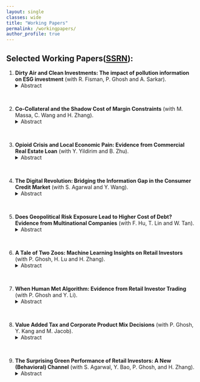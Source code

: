 ```yaml
---
layout: single
classes: wide
title: "Working Papers"
permalink: /workingpapers/
author_profile: true
---
```


## Selected Working Papers([SSRN](https://papers.ssrn.com/sol3/cf_dev/AbsByAuth.cfm?per_id=1744628)):

1. **Dirty Air and Clean Investments: The impact of pollution information on ESG investment** (with R. Fisman, P. Ghosh and A. Sarkar).	
     <details> <summary>Abstract</summary>
       <span style="color: purple;"> We study exposure to pollution information and investment portfolio allocations, exploiting the rollout of air quality monitoring stations in India. Using a triple-differences framework, we show that retail investors' investments in ``brown'' stocks are negatively related to local air pollution after a monitoring station appears nearby, with particularly pronounced effects on ``alert'' dates when air quality is listed as harmful to the general population. The effect of pollution information on investment choices is most prominent amongst tech-savvy investors who are most plausibly ``treated'' by real-time pollution data, and by younger investors who tend to be more sensitive to environmental concerns. Overall, our results provide micro-level support for the view that salience of environmental conditions affect investors' tastes for green investments.</span>
<br>

2. **Co-Collateral and the Shadow Cost of Margin Constraints** (with M. Massa, C. Wang and H. Zhang).	
     <details> <summary>Abstract</summary>
       <span style="color: purple;"> We propose a novel stock-level measure of the tightness of margin constraints by decomposing a stock’s cash collateral requests in the short-selling market into two components: comovements with the market (co-collateral) and idiosyncratic movements. Consistent with the notion that co-collateral tightens margin requests, we find that co-collateral reduces short-selling activities and is associated with a positive return premium. Moreover, this premium peaked during the crisis (especially the Lehman bankruptcy) and is unexplained by traditional asset pricing factors or mispricing. Our results highlight the importance of collateral requests and the associated shadow costs in influencing asset prices.</span>
<br>

3. **Opioid Crisis and Local Economic Pain: Evidence from Commercial Real Estate Loan** (with Y. Yildirim and B. Zhu).	
     <details> <summary>Abstract</summary>
       <span style="color: purple;"> This study examines the local economic impacts of the opioid epidemic by focusing on the performance of commercial real estate loan. We establish causal identification by leveraging plausible exogenous variation in primary physicians per capita and staggered adoption of state-level Opioid Misuse Prevention Legislation. Our findings indicate that opioid abuse decreases net operating income and increases vacancy rates, leading to a surge in loan defaults. We present direct evidence for economic channels showing that opioid abuse disrupts local economies through reduced business sales and eroded neighborhood desirability, which decreases net operating income and lowers occupancy rates of commercial real estate properties, ultimately leading to higher default rate. The effect  is more severe in residential and retail properties, areas with weaker economic conditions, communities with higher proportions of Black and Asian populations, younger individuals, and Republican states. Our study underscores a new negative externality of the opioid crisis on local economies and its spillover effects on financial markets.</span>
<br>

4. **The Digital Revolution: Bridging the Information Gap in the Consumer Credit Market** (with S. Agarwal and Y. Wang).	
     <details> <summary>Abstract</summary>
       <span style="color: purple;"> We analyze how an information communication technology shock resolves information friction in the largest and most significant consumer credit markets. Using granular spatial variation of broadband diffusion, we find that high-speed Internet access enables consumers to save an average of 327 – 738 dollars on mortgage broker fees. These savings are economically meaningful and can partially offset the annual broadband subscription cost of $444. The effect is more pronounced for well-educated, high-FICO, and high-income customers, and in areas with a competitive broker market ex-ante. We identify greater bargaining power and reduced search costs as mechanisms behind the fee reductions.</span>
<br>

5. **Does Geopolitical Risk Exposure Lead to Higher Cost of Debt? Evidence from Multinational Companies** (with F. Hu, T. Lin and W. Tan).	
     <details> <summary>Abstract</summary>
       <span style="color: purple;"> Multinational companies (MNCs) listed in the U.S. and their global subsidiaries with greater exposure to geopolitical risk (GPR) have higher bank loan costs. The effect is robust to alternative model specifications, interpretations, and measurements. Horserace tests suggest that GPR is a distinct and superior proxy for host-country-level risk factors and has a more robust effect on a firm's cost of debt. We find consistent results when employing two identification strategies – a Bartik-type instrument and a difference-in-differences design around the 2014 Russia-Ukraine conflict and 2022 Russia-Ukraine War – to isolate exogenous variations in GPR exposure. We also identify two economic channels, i.e., operational flexibility and currency risk, that explain our findings. The effect is stronger among MNCs which have larger geo-political risk exposure, higher credit risk, no prior banking relationship and facing weaker formal institutions. Finally, we document a positive relation between global subsidiaries’ GPR and an MNC’s cost of equity.</span>
<br>

6. **A Tale of Two Zoos: Machine Learning Insights on Retail Investors** (with P. Ghosh, H. Lu and H. Zhang).	
     <details> <summary>Abstract</summary>
       <span style="color: purple;"> We employ various machine learning models to analyze the returns for millions of retail investors in India. We observe that Neural Networks outperform other machine learning and OLS models in uniquely predicting both good and bad out-of-sample performance. Behavioral biases exert a more significant influence on their returns than holding-weighted firm characteristics.</span>
<br>

7. **When Human Met Algorithm: Evidence from Retail Investor Trading** (with P. Ghosh and Y. Li).	
     <details> <summary>Abstract</summary>
       <span style="color: purple;"> We study the adoption and economic impact of artificial intelligence technology by retail investors in a developing economy. We document new facts to characterize the human-algorithm interaction in the context of retail investor trading using administrative account-level data of all individual investors from National Stock Exchange of India, the world's 8th largest stock exchange. While the retail algorithmic trading market is dominated by male investors, the relative share of female algorithmic participation increases steadily from 5% in 2012 to 10% in 2019. We find that algorithmic trades by male-young investors take up most of the overall increase in recent years and are highly procyclical to the market condition. Investors adapting to algorithmic trading experience better performance as measured by higher market-adjusted return and Sharpe ratio. The benefit is greater for less wealthy investors and those who are holding less diversified portfolio or exhibit more behavioral bias ex ante. We find evidence that improved performance is likely due to enhanced trading responsiveness to new market information and reduced behavioral biases. Consistent with “learning by algorithmic trading”, unprofitable algorithmic traders are more likely to quit than profitable traders. Algorithmic trade size is also sensitive to past performance and retail algorithmic investors initially execute very small trades during the first few trials and increase trade size significantly after profitable trades.</span>
<br>
       
8. **Value Added Tax and Corporate Product Mix Decisions** (with P. Ghosh, Y. Kang and M. Jacob).	
     <details> <summary>Abstract</summary>
       <span style="color: purple;"> This paper investigates the effect of consumption taxes on firms’ product mix decision. Using a stacked difference-in-differences approach that exploits the staggered transition from a sales tax with the risk of tax cascading to a value added tax (VAT) with credits on inputs across states in India and detailed data on listed manufacturing firms’ production decisions, we document that the switch to a VAT system induces affected firms to narrow their product scope. That is, firms cut the internal production of input goods and instead focus their production toward their best-performing products. Firms affected by the switch to the VAT reduce their firm size and are more likely to outsource production of input goods, consistent with vertical disintegration following VAT adoption. We also show that this VAT-induced vertical disintegration results in lower manufacturing costs, higher profitability and firm value, and increased investment efficiency for affected firms. Overall, the paper shows that VAT adoption can reduce investment and productivity distortions induced by a sales tax that bears the risk of tax cascading.</span>
<br>
       
9. **The Surprising Green Performance of Retail Investors: A New (Behavioral) Channel** (with S. Agarwal, Y. Bao, P. Ghosh, and H. Zhang).	
     <details> <summary>Abstract</summary>
       <span style="color: purple;"> Contrary to the prevailing wisdom that green investors willingly accept lower returns for sustainable investment, our analysis of account-level data from a major Indian bank indicates the opposite. We find that investors with a higher proportion of green stocks in their portfolios achieve superior risk-adjusted portfolio returns. To explain this surprising observation, we hypothesize—and empirically verify—that green investments may help investors mitigate detrimental behavioral bias, such as the disposition effect and under-diversification. Alternative mechanisms related to stock selection ability, aggregate demand shocks, and risk mitigation fail to explain green performance. Instead, tests utilizing abnormal temperatures as exogenous shocks support a causal interpretation of our findings. These results suggest a novel behavioral channel for fully understanding the implications of green preferences.</span>       
       
       
   

